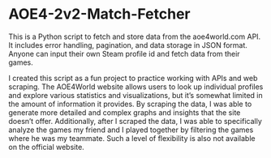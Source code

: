 # AOE4-2v2-Match-Fetcher
This is a Python script to fetch and store data from the aoe4world.com API. It includes error handling, pagination, and data storage in JSON format.
Anyone can input their own Steam profile id and fetch data from their games.

I created this script as a fun project to practice working with APIs and web scraping. The AOE4World website allows users to look up individual profiles and explore various statistics and visualizations, but it’s somewhat limited in the amount of information it provides. By scraping the data, I was able to generate more detailed and complex graphs and insights that the site doesn’t offer. Additionally, after I scraped the data, I was able to specifically analyze the games my friend and I played together by filtering the games where he was my teammate. Such a level of flexibility is also not available on the official website.
